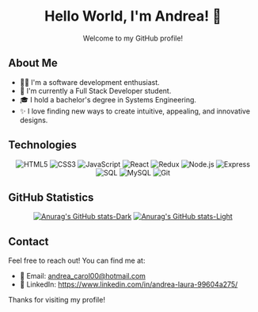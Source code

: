 <div align="center">

# Hello World, I'm Andrea! 👋
Welcome to my GitHub profile!

</div>

## About Me

- 👩‍💻 I'm a software development enthusiast.
- 🌱 I'm currently a Full Stack Developer student.
- 🎓 I hold a bachelor's degree in Systems Engineering.
- ✨ I love finding new ways to create intuitive, appealing, and innovative designs.

## Technologies

<div align="center">
  
![HTML5](https://img.shields.io/badge/-HTML5-E34F26?style=flat-square&logo=html5&logoColor=white)
![CSS3](https://img.shields.io/badge/-CSS3-1572B6?style=flat-square&logo=css3)
![JavaScript](https://img.shields.io/badge/-JavaScript-black?style=flat-square&logo=javascript)
![React](https://img.shields.io/badge/-React-black?style=flat-square&logo=react)
![Redux](https://img.shields.io/badge/-Redux-764ABC?style=flat-square&logo=redux)
![Node.js](https://img.shields.io/badge/-Node.js-43853D?style=flat-square&logo=node.js)
![Express](https://img.shields.io/badge/-Express-black?style=flat-square&logo=express)
![SQL](https://img.shields.io/badge/-SQL-025E8C?style=flat-square&logo=postgresql)
![MySQL](https://img.shields.io/badge/-MySQL-black?style=flat-square&logo=mysql)
![Git](https://img.shields.io/badge/-Git-black?style=flat-square&logo=git)

</div>

## GitHub Statistics

<div align="center">
  
[![Anurag's GitHub stats-Dark](https://github-readme-stats.vercel.app/api?username=anuraghazra&show_icons=true&theme=radical#gh-dark-mode-only)](https://github.com/anuraghazra/github-readme-stats#gh-dark-mode-only)
[![Anurag's GitHub stats-Light](https://github-readme-stats.vercel.app/api?username=anuraghazra&show_icons=true&theme=rose#gh-light-mode-only)](https://github.com/anuraghazra/github-readme-stats#gh-light-mode-only)

</div>

## Contact

Feel free to reach out! You can find me at:

- 📧 Email: andrea_carol00@hotmail.com
- 💬 LinkedIn: https://www.linkedin.com/in/andrea-laura-99604a275/
  
Thanks for visiting my profile!
